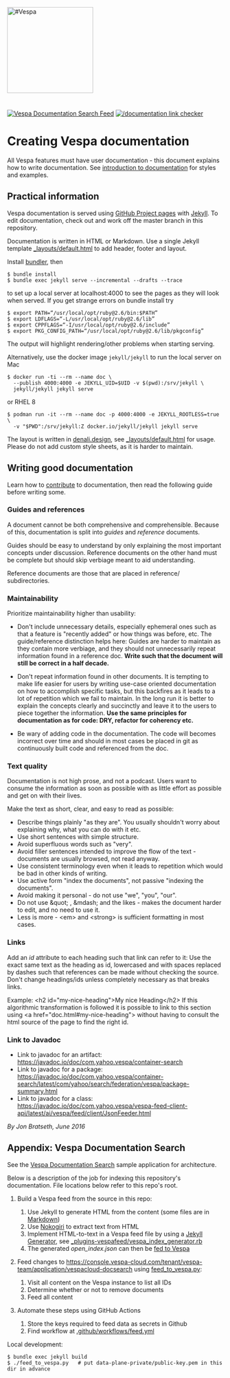 <!-- Copyright Vespa.ai. All rights reserved. -->

<picture>
  <source media="(prefers-color-scheme: dark)" srcset="https://vespa.ai/assets/vespa-ai-logo-heather.svg">
  <source media="(prefers-color-scheme: light)" srcset="https://vespa.ai/assets/vespa-ai-logo-rock.svg">
  <img alt="#Vespa" width="200" src="https://vespa.ai/assets/vespa-ai-logo-rock.svg" style="margin-bottom: 25px;">
</picture>

[![Vespa Documentation Search Feed](https://github.com/vespa-engine/documentation/actions/workflows/feed.yml/badge.svg)](https://github.com/vespa-engine/documentation/actions/workflows/feed.yml)
[![/documentation link checker](https://cd.screwdriver.cd/pipelines/7021/link-checker-documentation/badge)](https://cd.screwdriver.cd/pipelines/7021/)

# Creating Vespa documentation

All Vespa features must have user documentation - this document explains how to write documentation.
See [introduction to documentation](en/introduction-to-documentation.html)
for styles and examples.


## Practical information

Vespa documentation is served using
[GitHub Project pages](https://help.github.com/categories/github-pages-basics/)
with
[Jekyll](https://help.github.com/en/github/working-with-github-pages/about-github-pages-and-jekyll).
To edit documentation, check out and work off the master branch in this repository.

Documentation is written in HTML or Markdown.
Use a single Jekyll template [_layouts/default.html](_layouts/default.html) to add header, footer and layout.

Install [bundler](https://bundler.io/), then

    $ bundle install
    $ bundle exec jekyll serve --incremental --drafts --trace

to set up a local server at localhost:4000 to see the pages as they will look when served.
If you get strange errors on bundle install try

    $ export PATH=“/usr/local/opt/ruby@2.6/bin:$PATH”
    $ export LDFLAGS=“-L/usr/local/opt/ruby@2.6/lib”
    $ export CPPFLAGS=“-I/usr/local/opt/ruby@2.6/include”
    $ export PKG_CONFIG_PATH=“/usr/local/opt/ruby@2.6/lib/pkgconfig”

The output will highlight rendering/other problems when starting serving.

Alternatively, use the docker image `jekyll/jekyll` to run the local server on
Mac

    $ docker run -ti --rm --name doc \
      --publish 4000:4000 -e JEKYLL_UID=$UID -v $(pwd):/srv/jekyll \
      jekyll/jekyll jekyll serve

or RHEL 8

    $ podman run -it --rm --name doc -p 4000:4000 -e JEKYLL_ROOTLESS=true \
      -v "$PWD":/srv/jekyll:Z docker.io/jekyll/jekyll jekyll serve

The layout is written in [denali.design](https://denali.design/),
see [_layouts/default.html](_layouts/default.html) for usage.
Please do not add custom style sheets, as it is harder to maintain.

## Writing good documentation

Learn how to [contribute](https://github.com/vespa-engine/vespa/blob/master/CONTRIBUTING.md) to documentation, 
then read the following guide before writing some.

### Guides and references

A document cannot be both comprehensive and comprehensible.
Because of this, documentation is split into *guides* and *reference* documents.

Guides should be easy to understand by only explaining the most important concepts under discussion.
Reference documents on the other hand must be complete but should skip verbiage meant to aid understanding.

Reference documents are those that are placed in reference/ subdirectories.

### Maintainability

Prioritize maintainability higher than usability:

* Don't include unnecessary details, especially ephemeral ones such as that a feature is "recently added" or how things was before, etc. The guide/reference distinction helps here: Guides are harder to maintain as they contain more verbiage, and they should not unnecessarily repeat information found in a reference doc. **Write such that the document will still be correct in a half decade.**

* Don't repeat information found in other documents. It is tempting to make life easier for users by writing use-case oriented documentation on how to accomplish specific tasks, but this backfires as it leads to a lot of repetition which we fail to maintain. In the long run it is better to explain the concepts clearly and succinctly and leave it to the users to piece together the information. **Use the same principles for documentation as for code: DRY, refactor for coherency etc.**

* Be wary of adding code in the documentation. The code will becomes incorrect over time and should in most cases be placed in git as continuously built code and referenced from the doc.

### Text quality

Documentation is not high prose, and not a podcast.
Users want to consume the information as soon as possible with as little effort as possible and get on with their lives.

Make the text as short, clear, and easy to read as possible:
* Describe things plainly "as they are". You usually shouldn't worry about explaining why, what you can do with it etc.
* Use short sentences with simple structure.
* Avoid superfluous words such as "very".
* Avoid filler sentences intended to improve the flow of the text - documents are usually browsed, not read anyway.
* Use consistent terminology even when it leads to repetition which would be bad in other kinds of writing.
* Use active form "index the documents", not passive "indexing the documents".
* Avoid making it personal - do not use "we", "you", "our".
* Do not use &amp;quot; , &amp;mdash; and the likes - makes the document harder to edit, and no need to use it.
* Less is more - &lt;em&gt; and &lt;strong&gt; is sufficient formatting in most cases.

### Links

Add an *id* attribute to each heading such that link can refer to it: Use the exact same text as the heading as id, lowercased and with spaces replaced by dashes such that references can be made without checking the source.
Don't change headings/ids unless completely necessary as that breaks links.

Example:
&lt;h2 id=&quot;my-nice-heading&quot;&gt;My nice Heading&lt;/h2&gt;
If this algorithmic transformation is followed it is possible to link to this section using &lt;a href=&quot;doc.html#my-nice-heading&quot;&gt; without having to consult the html source of the page to find the right id.

### Link to Javadoc

* Link to javadoc for an artifact: https://javadoc.io/doc/com.yahoo.vespa/container-search
* Link to javadoc for a package: https://javadoc.io/doc/com.yahoo.vespa/container-search/latest/com/yahoo/search/federation/vespa/package-summary.html
* Link to javadoc for a class: https://javadoc.io/doc/com.yahoo.vespa/vespa-feed-client-api/latest/ai/vespa/feed/client/JsonFeeder.html

*By Jon Bratseth, June 2016*



## Appendix: Vespa Documentation Search

See the [Vespa Documentation Search](https://github.com/vespa-cloud/vespa-documentation-search)
sample application for architecture.

Below is a description of the job for indexing this repository's documentation.
File locations below refer to this repo's root.

1. Build a Vespa feed from the source in this repo:
    1. Use Jekyll to generate HTML from the content
      (some files are in [Markdown](https://daringfireball.net/projects/markdown/))
    1. Use [Nokogiri](https://nokogiri.org/) to extract text from HTML
    1. Implement HTML-to-text in a Vespa feed file by using a
      [Jekyll Generator](https://jekyllrb.com/docs/plugins/generators/),
      see [_plugins-vespafeed/vespa_index_generator.rb](/_plugins-vespafeed/vespa_index_generator.rb)
    1. The generated _open_index.json_ can then be
      [fed to Vespa](https://docs.vespa.ai/en/reference/document-json-format.html)

1. Feed changes to https://console.vespa-cloud.com/tenant/vespa-team/application/vespacloud-docsearch
   using [feed_to_vespa.py](feed_to_vespa.py):
    1. Visit all content on the Vespa instance to list all IDs
    1. Determine whether or not to remove documents
    1. Feed all content
    
1. Automate these steps using GitHub Actions
    1. Store the keys required to feed data as secrets in Github
    1. Find workflow at [.github/workflows/feed.yml](/.github/workflows/feed.yml)

Local development:

    $ bundle exec jekyll build
    $ ./feed_to_vespa.py   # put data-plane-private/public-key.pem in this dir in advance
